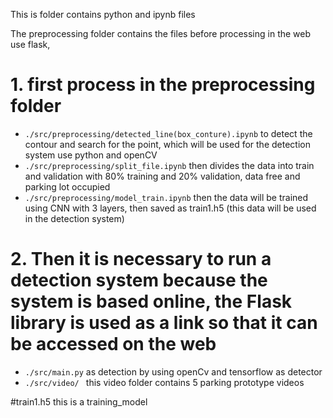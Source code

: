 This is folder contains python and ipynb files

The preprocessing folder contains the files before processing in the web use flask,
# 1. first process in the preprocessing folder
- `./src/preprocessing/detected_line(box_conture).ipynb` to detect the contour and search for the point, which will be used for the detection system
  use python and openCV
- `./src/preprocessing/split_file.ipynb` then divides the data into train and validation with 80% training and 20% validation, data free and parking lot occupied
- `./src/preprocessing/model_train.ipynb` then the data will be trained using CNN with 3 layers, then saved as train1.h5 (this data will be used in the detection system)
# 2. Then it is necessary to run a detection system because the system is based online, the Flask library is used as a link so that it can be accessed on the web
- `./src/main.py` as detection by using openCv and tensorflow as detector
- `./src/video/ ` this video folder contains 5 parking prototype videos 

#train1.h5 this is a training_model
